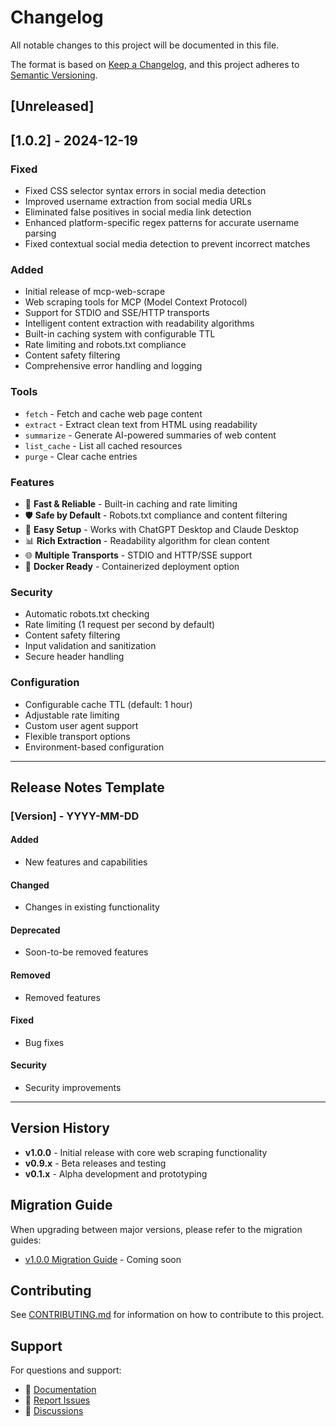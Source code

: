 # Changelog

All notable changes to this project will be documented in this file.

The format is based on [Keep a Changelog](https://keepachangelog.com/en/1.0.0/),
and this project adheres to [Semantic Versioning](https://semver.org/spec/v2.0.0.html).

## [Unreleased]

## [1.0.2] - 2024-12-19

### Fixed
- Fixed CSS selector syntax errors in social media detection
- Improved username extraction from social media URLs
- Eliminated false positives in social media link detection
- Enhanced platform-specific regex patterns for accurate username parsing
- Fixed contextual social media detection to prevent incorrect matches

### Added
- Initial release of mcp-web-scrape
- Web scraping tools for MCP (Model Context Protocol)
- Support for STDIO and SSE/HTTP transports
- Intelligent content extraction with readability algorithms
- Built-in caching system with configurable TTL
- Rate limiting and robots.txt compliance
- Content safety filtering
- Comprehensive error handling and logging

### Tools
- `fetch` - Fetch and cache web page content
- `extract` - Extract clean text from HTML using readability
- `summarize` - Generate AI-powered summaries of web content
- `list_cache` - List all cached resources
- `purge` - Clear cache entries

### Features
- 🚀 **Fast & Reliable** - Built-in caching and rate limiting
- 🛡️ **Safe by Default** - Robots.txt compliance and content filtering
- 🔧 **Easy Setup** - Works with ChatGPT Desktop and Claude Desktop
- 📊 **Rich Extraction** - Readability algorithm for clean content
- 🌐 **Multiple Transports** - STDIO and HTTP/SSE support
- 🐳 **Docker Ready** - Containerized deployment option

### Security
- Automatic robots.txt checking
- Rate limiting (1 request per second by default)
- Content safety filtering
- Input validation and sanitization
- Secure header handling

### Configuration
- Configurable cache TTL (default: 1 hour)
- Adjustable rate limiting
- Custom user agent support
- Flexible transport options
- Environment-based configuration

---

## Release Notes Template

### [Version] - YYYY-MM-DD

#### Added
- New features and capabilities

#### Changed
- Changes in existing functionality

#### Deprecated
- Soon-to-be removed features

#### Removed
- Removed features

#### Fixed
- Bug fixes

#### Security
- Security improvements

---

## Version History

- **v1.0.0** - Initial release with core web scraping functionality
- **v0.9.x** - Beta releases and testing
- **v0.1.x** - Alpha development and prototyping

## Migration Guide

When upgrading between major versions, please refer to the migration guides:

- [v1.0.0 Migration Guide](#) - Coming soon

## Contributing

See [CONTRIBUTING.md](CONTRIBUTING.md) for information on how to contribute to this project.

## Support

For questions and support:
- 📖 [Documentation](README.md)
- 🐛 [Report Issues](https://github.com/mukul975/mcp-web-scrape/issues)
- 💬 [Discussions](https://github.com/mukul975/mcp-web-scrape/discussions)